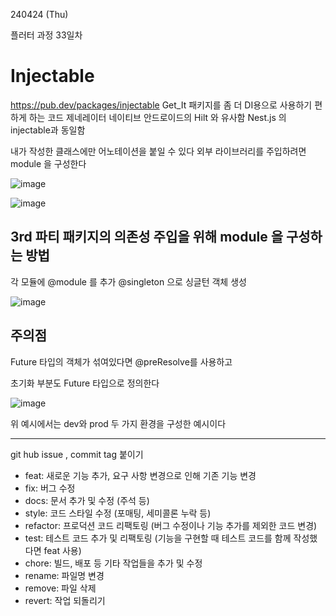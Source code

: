 240424 (Thu)

플러터 과정 33일차

Injectable
=
https://pub.dev/packages/injectable
Get_It 패키지를 좀 더 DI용으로 사용하기 편하게 하는 코드 제네레이터
네이티브 안드로이드의 Hilt 와 유사함
Nest.js 의 injectable과 동일함

내가 작성한 클래스에만 어노테이션을 붙일 수 있다
외부 라이브러리를 주입하려면 module 을 구성한다

![image](https://github.com/BAUu/TIL/assets/44741680/98ede2cf-7982-4bca-860e-16446ff5327f)

![image](https://github.com/BAUu/TIL/assets/44741680/d1bdd0c9-572e-48ca-967a-5cfabcaa7e3b)


3rd 파티 패키지의 의존성 주입을 위해 module 을 구성하는 방법
-
각 모듈에 @module 를 추가
@singleton 으로 싱글턴 객체 생성

![image](https://github.com/BAUu/TIL/assets/44741680/8e5c0724-cd1e-4880-bb9b-76ff7e2e5eac)

주의점
-

Future 타입의 객체가 섞여있다면
@preResolve를 사용하고

초기화 부분도 Future 타입으로 정의한다

![image](https://github.com/BAUu/TIL/assets/44741680/d92bb341-0c3c-4b05-8bfc-755218e3c0a4)

위 예시에서는 dev와 prod 두 가지 환경을 구성한 예시이다


------------
git hub issue , commit tag 붙이기

- feat: 새로운 기능 추가, 요구 사항 변경으로 인해 기존 기능 변경
- fix: 버그 수정
- docs: 문서 추가 및 수정 (주석 등)
- style: 코드 스타일 수정 (포매팅, 세미콜론 누락 등)
- refactor: 프로덕션 코드 리팩토링 (버그 수정이나 기능 추가를 제외한 코드 변경)
- test: 테스트 코드 추가 및 리팩토링 (기능을 구현할 때 테스트 코드를 함께 작성했다면 feat 사용)
- chore: 빌드, 배포 등 기타 작업들을 추가 및 수정
- rename: 파일명 변경
- remove: 파일 삭제
- revert: 작업 되돌리기
